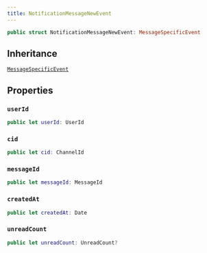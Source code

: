 ```yaml
---
title: NotificationMessageNewEvent
---
```


``` swift
public struct NotificationMessageNewEvent: MessageSpecificEvent 
```

## Inheritance

[`MessageSpecificEvent`](message-specific-event)

## Properties

### `userId`

``` swift
public let userId: UserId
```

### `cid`

``` swift
public let cid: ChannelId
```

### `messageId`

``` swift
public let messageId: MessageId
```

### `createdAt`

``` swift
public let createdAt: Date
```

### `unreadCount`

``` swift
public let unreadCount: UnreadCount?
```
